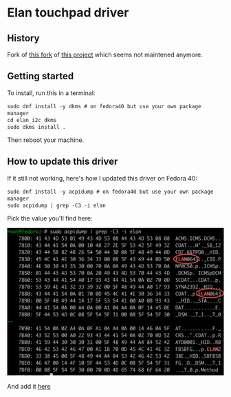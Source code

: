 # Elan touchpad driver

## History

Fork of [this fork](https://github.com/pavlepiramida/elan_i2c_dkms) of [this project](https://github.com/Jookia/elan_i2c_dkms) which seems not maintened anymore.

## Getting started

To install, run this in a terminal:

```shell
sudo dnf install -y dkms # on fedora40 but use your own package manager
cd elan_i2c_dkms
sudo dkms install .
```

Then reboot your machine.

## How to update this driver

If it still not working, here's how I updated this driver on Fedora 40:

```shell
sudo dnf install -y acpidump # on fedora40 but use your own package manager
sudo acpidump | grep -C3 -i elan
```

Pick the value you'll find here:

![acpidump](./img/acpidump.png)

And add it [here](./elan_i2c_core.c#1269)
